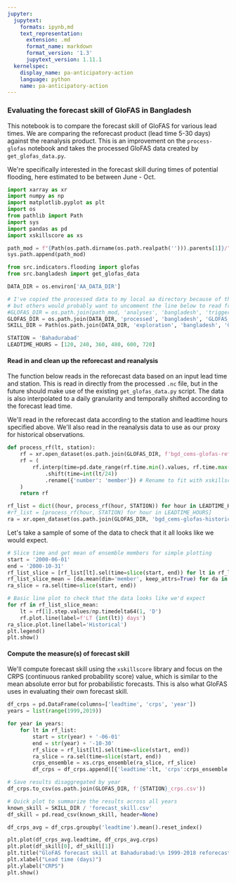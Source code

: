 ```yaml
---
jupyter:
  jupytext:
    formats: ipynb,md
    text_representation:
      extension: .md
      format_name: markdown
      format_version: '1.3'
      jupytext_version: 1.11.1
  kernelspec:
    display_name: pa-anticipatory-action
    language: python
    name: pa-anticipatory-action
---
```


### Evaluating the forecast skill of GloFAS in Bangladesh

This notebook is to compare the forecast skill of GloFAS for various lead times. We are comparing the reforecast product (lead time 5-30 days) against the reanalysis product. This is an improvement on the ```process-glofas``` notebook and takes the processed GloFAS data created by ```get_glofas_data.py```. 

We're specifically interested in the forecast skill during times of potential flooding, here estimated to be between June - Oct. 

```python
import xarray as xr
import numpy as np
import matplotlib.pyplot as plt
import os
from pathlib import Path
import sys
import pandas as pd
import xskillscore as xs

path_mod = f"{Path(os.path.dirname(os.path.realpath(''))).parents[1]}/"
sys.path.append(path_mod)

from src.indicators.flooding import glofas
from src.bangladesh import get_glofas_data

DATA_DIR = os.environ['AA_DATA_DIR']

# I've copied the processed data to my local aa directory because of this weird xarray file opening problem,
# but others would probably want to uncomment the line below to read from the GDrive
#GLOFAS_DIR = os.path.join(path_mod, 'analyses', 'bangladesh', 'trigger_development', 'processed_data') 
GLOFAS_DIR = os.path.join(DATA_DIR, 'processed', 'bangladesh', 'GLOFAS_Data')
SKILL_DIR = Path(os.path.join(DATA_DIR, 'exploration', 'bangladesh', 'GLOFAS_Data'))

STATION = 'Bahadurabad'
LEADTIME_HOURS = [120, 240, 360, 480, 600, 720]
```

#### Read in and clean up the reforecast and reanalysis

The function below reads in the reforecast data based on an input lead time and station. This is read in directly from the processed ```.nc``` file, but in the future should make use of the existing ```get_glofas_data.py``` script. The data is also interpolated to a daily granularity and temporally shifted according to the forecast lead time. 

We'll read in the reforecast data according to the station and leadtime hours specified above. We'll also read in the reanalysis data to use as our proxy for historical observations. 

```python
def process_rf(lt, station):
    rf = xr.open_dataset(os.path.join(GLOFAS_DIR, f'bgd_cems-glofas-reforecast_0{lt}.nc'))[STATION]
    rf = (
        rf.interp(time=pd.date_range(rf.time.min().values, rf.time.max().values), method='linear')
            .shift(time=int(lt/24))
            .rename({'number': 'member'}) # Rename to fit with xskillscore
    )
    return rf

rf_list = dict((hour, process_rf(hour, STATION)) for hour in LEADTIME_HOURS)
#rf_list = [process_rf(hour, STATION) for hour in LEADTIME_HOURS]
ra = xr.open_dataset(os.path.join(GLOFAS_DIR, 'bgd_cems-glofas-historical.nc'))[STATION]
```

Let's take a sample of some of the data to check that it all looks like we would expect. 

```python
# Slice time and get mean of ensemble members for simple plotting
start = '2000-06-01'
end = '2000-10-31'
rf_list_slice = [rf_list[lt].sel(time=slice(start, end)) for lt in rf_list]
rf_list_slice_mean = [da.mean(dim='member', keep_attrs=True) for da in rf_list_slice]
ra_slice = ra.sel(time=slice(start, end))

# Basic line plot to check that the data looks like we'd expect
for rf in rf_list_slice_mean:
    lt = rf[1].step.values/np.timedelta64(1, 'D')
    rf.plot.line(label=f'LT {int(lt)} days')
ra_slice.plot.line(label='Historical')
plt.legend()
plt.show()
```

#### Compute the measure(s) of forecast skill

We'll compute forecast skill using the ```xskillscore``` library and focus on the CRPS (continuous ranked probability score) value, which is similar to the mean absolute error but for probabilistic forecasts. This is also what GloFAS uses in evaluating their own forecast skill.

```python
df_crps = pd.DataFrame(columns=['leadtime', 'crps', 'year'])
years = list(range(1999,2019))

for year in years:
    for lt in rf_list:
        start = str(year) + '-06-01'
        end = str(year) + '-10-30'
        rf_slice = rf_list[lt].sel(time=slice(start, end))
        ra_slice = ra.sel(time=slice(start, end))
        crps_ensemble = xs.crps_ensemble(ra_slice, rf_slice)
        df_crps = df_crps.append([{'leadtime':lt, 'crps':crps_ensemble.values.round(2), 'year': year}], ignore_index=True)

# Save results disaggregated by year
df_crps.to_csv(os.path.join(GLOFAS_DIR, f'{STATION}_crps.csv'))
```

```python
# Quick plot to summarize the results across all years
known_skill = SKILL_DIR / 'forecast_skill.csv'
df_skill = pd.read_csv(known_skill, header=None)

df_crps_avg = df_crps.groupby('leadtime').mean().reset_index()

plt.plot(df_crps_avg.leadtime, df_crps_avg.crps)
plt.plot(df_skill[0], df_skill[1])
plt.title("GloFAS forecast skill at Bahadurabad:\n 1999-2018 reforecast, June-Oct average")
plt.xlabel("Lead time (days)")
plt.ylabel("CRPS")
plt.show()
```

```python

```
